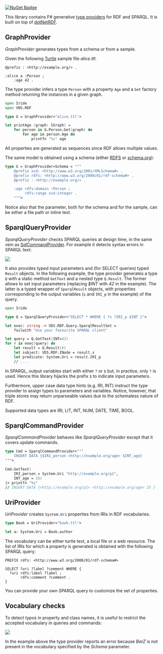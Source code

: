 [![NuGet Badge](https://buildstats.info/nuget/Iride)](https://www.nuget.org/packages/Iride)

This library contains F# generative [type providers](https://docs.microsoft.com/en-us/dotnet/fsharp/tutorials/type-providers/) for RDF and SPARQL. It is built on top of [dotNetRDF](https://github.com/dotnetrdf/dotnetrdf).

## GraphProvider

_GraphProvider_ generates types from a schema or from a sample.

Given the following [Turtle](https://www.w3.org/TR/turtle/) sample file _alice.ttl_:

```ttl
@prefix : <http://example.org/> .

:alice a :Person ;
    :age 42 .
```

The type provider infers a type `Person` with a property `Age` and a `Get` factory method returning the instances in a given graph.

```fs
open Iride
open VDS.RDF

type G = GraphProvider<"alice.ttl">

let printAge (graph: IGraph) =
    for person in G.Person.Get(graph) do
        for age in person.Age do
            printfn "%i" age

```

All properties are generated as sequences since RDF allows multiple values.

The same model is obtained using a schema (either [RDFS](https://www.w3.org/TR/rdf-schema/) or [schema.org](schema.org)):

```fs
type G = GraphProvider<Schema = """
    @prefix xsd: <http://www.w3.org/2001/XMLSchema#> .
    @prefix rdfs: <http://www.w3.org/2000/01/rdf-schema#> .
    @prefix : <http://example.org/> .

    :age rdfs:domain :Person ;
         rdfs:range xsd:integer .
    """>
```

Notice also that the parameter, both for the schema and for the sample, can be either a file path or inline text.

## SparqlQueryProvider

_SparqlQueryProvider_ checks SPARQL queries at design time, in the same vein as [SqlCommandProvider](http://fsprojects.github.io/FSharp.Data.SqlClient/).
For example it detects syntax errors in SPARQL text:

![](https://github.com/giacomociti/iride/blob/master/tests/Ask.PNG)

It also provides typed input parameters and (for SELECT queries) typed `Result` objects.
In the following example, the type provider generates a type `Q` with a static method `GetText` and a nested type `Q.Result`.
The former allows to set input parameters (replacing _$INT_ with _42_ in the example).
The latter is a typed wrapper of `SparqlResult` objects, with properties corresponding to
the output variables (`s` and `IRI_p` in the example) of the query.

```fs
open Iride

type Q = SparqlQueryProvider<"SELECT * WHERE { ?s ?IRI_p $INT }">

let exec: string -> VDS.RDF.Query.SparqlResultSet =
    failwith "Use your favourite SPARQL client"

let query = Q.GetText(INT=42)
for r in exec(query) do
    let result = Q.Result(r)
    let subject: VDS.RDF.INode = result.s
    let predicate: System.Uri = result.IRI_p
    // ....
```

In SPARQL, output variables start with
either `?` or `$` but, in practice, only `?` is used.
Hence this library hijacks the prefix `$` to indicate input parameters.

Furthermore, upper case data type hints (e.g. IRI, INT) instruct the type provider to
assign types to parameters and variables.
Notice, however, that triple stores
may return unparseable values due to the schemaless nature of RDF.

Supported data types are IRI, LIT, INT, NUM, DATE, TIME, BOOL.

## SparqlCommandProvider

_SparqlCommandProvider_ behaves like _SparqlQueryProvider_ except that it covers update commands.

```fs
type Cmd = SparqlCommandProvider<"""
    INSERT DATA {$IRI_person <http://example.org/age> $INT_age}
""">

Cmd.GetText(
    IRI_person = System.Uri "http://example.org/p1",
    INT_age = 25)
|> printfn "%s"
// INSERT DATA {<http://example.org/p1> <http://example.org/age> 25 }
```

## UriProvider

_UriProvider_ creates `System.Uri` properties from IRIs in RDF vocabularies.

```fs
type Book = UriProvider<"book.ttl">

let a: System.Uri = Book.author
```

The vocabulary can be either turtle text, a local file or a web resource.
The list of IRIs for which a property is generated is obtained with the following SPARQL query:

```sparql
PREFIX rdfs: <http://www.w3.org/2000/01/rdf-schema#>

SELECT ?uri ?label ?comment WHERE {
  ?uri rdfs:label ?label ;
       rdfs:comment ?comment .
}
```

You can provide your own SPARQL query to customize the set of properties.

## Vocabulary checks

To detect typos in property and class names, it is useful to restrict the accepted vocabulary in queries and commands:

![](https://github.com/giacomociti/iride/blob/master/tests/RdfSchema.PNG)

In the example above the type provider reports an error because _BarZ_ is not present in the vocabulary specified by the _Schema_ parameter.
